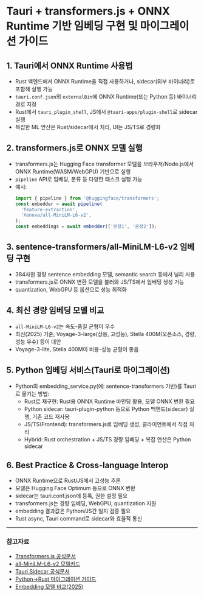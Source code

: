 # Tauri + transformers.js + ONNX Runtime 기반 임베딩 구현 및 마이그레이션 가이드

## 1. Tauri에서 ONNX Runtime 사용법

- Rust 백엔드에서 ONNX Runtime을 직접 사용하거나, sidecar(외부 바이너리)로 포함해 실행 가능
- `tauri.conf.json`의 `externalBin`에 ONNX Runtime(또는 Python 등) 바이너리 경로 지정
- Rust에서 `tauri_plugin_shell`, JS에서 `@tauri-apps/plugin-shell`로 sidecar 실행
- 복잡한 ML 연산은 Rust/sidecar에서 처리, UI는 JS/TS로 경량화

## 2. transformers.js로 ONNX 모델 실행

- transformers.js는 Hugging Face transformer 모델을 브라우저/Node.js에서 ONNX Runtime(WASM/WebGPU) 기반으로 실행
- `pipeline` API로 임베딩, 분류 등 다양한 태스크 실행 가능
- 예시:
  ```js
  import { pipeline } from '@huggingface/transformers';
  const embedder = await pipeline(
    'feature-extraction',
    'Xenova/all-MiniLM-L6-v2',
  );
  const embeddings = await embedder(['문장1', '문장2']);
  ```

## 3. sentence-transformers/all-MiniLM-L6-v2 임베딩 구현

- 384차원 경량 sentence embedding 모델, semantic search 등에서 널리 사용
- transformers.js로 ONNX 변환 모델을 불러와 JS/TS에서 임베딩 생성 가능
- quantization, WebGPU 등 옵션으로 성능 최적화

## 4. 최신 경량 임베딩 모델 비교

- `all-MiniLM-L6-v2`는 속도-품질 균형이 우수
- 최신(2025) 기준, Voyage-3-large(상용, 고성능), Stella 400M(오픈소스, 경량, 성능 우수) 등이 대안
- Voyage-3-lite, Stella 400M이 비용-성능 균형이 좋음

## 5. Python 임베딩 서비스(Tauri로 마이그레이션)

- Python의 embedding_service.py(예: sentence-transformers 기반)를 Tauri로 옮기는 방법:
  - Rust로 재구현: Rust용 ONNX Runtime 바인딩 활용, 모델 ONNX 변환 필요
  - Python sidecar: tauri-plugin-python 등으로 Python 백엔드(sidecar) 실행, 기존 코드 재사용
  - JS/TS(Frontend): transformers.js로 임베딩 생성, 클라이언트에서 직접 처리
  - Hybrid: Rust orchestration + JS/TS 경량 임베딩 + 복잡 연산은 Python sidecar

## 6. Best Practice & Cross-language Interop

- ONNX Runtime으로 Rust/JS에서 고성능 추론
- 모델은 Hugging Face Optimum 등으로 ONNX 변환
- sidecar는 tauri.conf.json에 등록, 권한 설정 필요
- transformers.js는 경량 임베딩, WebGPU, quantization 지원
- embedding 결과값은 Python/JS간 일치 검증 필요
- Rust async, Tauri command로 sidecar와 효율적 통신

---

### 참고자료

- [Transformers.js 공식문서](https://huggingface.co/docs/transformers.js/en/index)
- [all-MiniLM-L6-v2 모델카드](https://huggingface.co/sentence-transformers/all-MiniLM-L6-v2)
- [Tauri Sidecar 공식문서](https://v2.tauri.app/develop/sidecar)
- [Python→Rust 마이그레이션 가이드](https://corrode.dev/learn/migration-guides/python-to-rust)
- [Embedding 모델 비교(2025)](https://www.datastax.com/blog/best-embedding-models-information-retrieval-2025)
